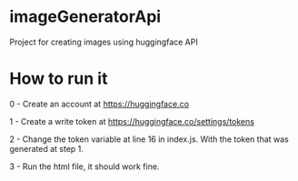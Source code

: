 # imageGeneratorApi
Project for creating images using huggingface API

# How to run it

0 - Create an account at https://huggingface.co

1 - Create a write token at https://huggingface.co/settings/tokens

2 - Change the token variable at line 16 in index.js. With the token that was generated at step 1.

3 - Run the html file, it should work fine.
